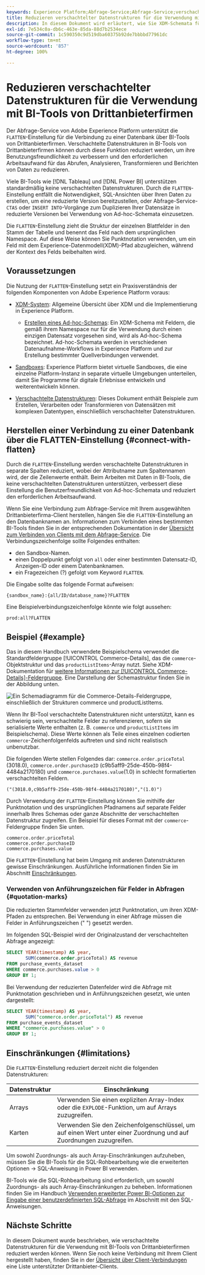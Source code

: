 ```yaml
---
keywords: Experience Platform;Abfrage-Service;Abfrage-Service;verschachtelte Datenstrukturen;verschachtelte Daten;reduzieren;verschachtelte Daten reduzieren;
title: Reduzieren verschachtelter Datenstrukturen für die Verwendung mit BI-Tools
description: In diesem Dokument wird erläutert, wie Sie XDM-Schemata für alle Tabellen und Ansichten während einer Sitzung reduzieren, wenn Sie BI-Tools von Drittanbieterfirmen mit dem Abfrage-Service verwenden.
exl-id: 7e534c0a-db6c-463e-85da-88d7b2534ece
source-git-commit: 1c590350c9d519dba60375b92de7bbbbd77961dc
workflow-type: tm+mt
source-wordcount: '857'
ht-degree: 100%

---
```


# Reduzieren verschachtelter Datenstrukturen für die Verwendung mit BI-Tools von Drittanbieterfirmen

Der Abfrage-Service von Adobe Experience Platform unterstützt die `FLATTEN`-Einstellung für die Verbindung zu einer Datenbank über BI-Tools von Drittanbieterfirmen. Verschachtelte Datenstrukturen in BI-Tools von Drittanbieterfirmen können durch diese Funktion reduziert werden, um ihre Benutzungsfreundlichkeit zu verbessern und den erforderlichen Arbeitsaufwand für das Abrufen, Analysieren, Transformieren und Berichten von Daten zu reduzieren.

Viele BI-Tools wie [!DNL Tableau] und [!DNL Power BI] unterstützen standardmäßig keine verschachtelten Datenstrukturen. Durch die `FLATTEN`-Einstellung entfällt die Notwendigkeit, SQL-Ansichten über Ihren Daten zu erstellen, um eine reduzierte Version bereitzustellen, oder Abfrage-Service-`CTAS` oder `INSERT INTO`-Vorgänge zum Duplizieren Ihrer Datensätze in reduzierte Versionen bei Verwendung von Ad-hoc-Schemata einzusetzen.

Die `FLATTEN`-Einstellung zieht die Struktur der einzelnen Blattfelder in den Stamm der Tabelle und benennt das Feld nach dem ursprünglichen Namespace. Auf diese Weise können Sie Punktnotation verwenden, um ein Feld mit dem Experience-Datenmodell(XDM)-Pfad abzugleichen, während der Kontext des Felds beibehalten wird.

## Voraussetzungen

Die Nutzung der `FLATTEN`-Einstellung setzt ein Praxisverständnis der folgenden Komponenten von Adobe Experience Platform voraus:

* [XDM-System](../../xdm/home.md): Allgemeine Übersicht über XDM und die Implementierung in Experience Platform.

   * [Erstellen eines Ad-hoc-Schemas](../../xdm/tutorials/ad-hoc.md): Ein XDM-Schema mit Feldern, die gemäß ihrem Namespace nur für die Verwendung durch einen einzigen Datensatz vorgesehen sind, wird als Ad-hoc-Schema bezeichnet. Ad-hoc-Schemata werden in verschiedenen Datenaufnahme-Workflows in Experience Platform und zur Erstellung bestimmter Quellverbindungen verwendet.

* [Sandboxes](../../sandboxes/home.md): Experience Platform bietet virtuelle Sandboxes, die eine einzelne Platform-Instanz in separate virtuelle Umgebungen unterteilen, damit Sie Programme für digitale Erlebnisse entwickeln und weiterentwickeln können.

* [Verschachtelte Datenstrukturen](./nested-data-structures.md): Dieses Dokument enthält Beispiele zum Erstellen, Verarbeiten oder Transformieren von Datensätzen mit komplexen Datentypen, einschließlich verschachtelter Datenstrukturen.

## Herstellen einer Verbindung zu einer Datenbank über die FLATTEN-Einstellung {#connect-with-flatten}

Durch die `FLATTEN`-Einstellung werden verschachtelte Datenstrukturen in separate Spalten reduziert, wobei der Attributname zum Spaltennamen wird, der die Zeilenwerte enthält. Beim Arbeiten mit Daten in BI-Tools, die keine verschachtelten Datenstrukturen unterstützen, verbessert diese Einstellung die Benutzerfreundlichkeit von Ad-hoc-Schemata und reduziert den erforderlichen Arbeitsaufwand.

Wenn Sie eine Verbindung zum Abfrage-Service mit Ihrem ausgewählten Drittanbieterfirma-Client herstellen, hängen Sie die `FLATTEN`-Einstellung an den Datenbanknamen an. Informationen zum Verbinden eines bestimmten BI-Tools finden Sie in der entsprechenden Dokumentation in der [Übersicht zum Verbinden von Clients mit dem Abfrage-Service](../clients/overview.md). Die Verbindungszeichenfolge sollte Folgendes enthalten:

* den Sandbox-Namen.
* einen Doppelpunkt gefolgt von `all` oder einer bestimmten Datensatz-ID, Anzeigen-ID oder einem Datenbanknamen.
* ein Fragezeichen (?) gefolgt vom Keyword `FLATTEN`.

Die Eingabe sollte das folgende Format aufweisen:

```terminal
{sandbox_name}:{all/ID/database_name}?FLATTEN
```

Eine Beispielverbindungszeichenfolge könnte wie folgt aussehen:

```terminal
prod:all?FLATTEN
```

## Beispiel {#example}

Das in diesem Handbuch verwendete Beispielschema verwendet die Standardfeldergruppe [!UICONTROL Commerce-Details], das die `commerce`-Objektstruktur und das `productListItems`-Array nutzt. Siehe XDM-Dokumentation für [weitere Informationen zur [!UICONTROL Commerce-Details]-Feldergruppe](../../xdm/field-groups/event/commerce-details.md). Eine Darstellung der Schemastruktur finden Sie in der Abbildung unten.

![Ein Schemadiagramm für die Commerce-Details-Feldergruppe, einschließlich der Strukturen `commerce` und `productListItems`.](../images/essential-concepts/commerce-details.png)

Wenn Ihr BI-Tool verschachtelte Datenstrukturen nicht unterstützt, kann es schwierig sein, verschachtelte Felder zu referenzieren, sofern sie serialisierte Werte enthalten (z. B. `commerce` und `productListItems` im Beispielschema). Diese Werte können als Teile eines einzelnen codierten `commerce`-Zeichenfolgenfelds auftreten und sind nicht realistisch unbenutzbar.

Die folgenden Werte stellen Folgendes dar: `commerce.order.priceTotal` (3018.0), `commerce.order.purchaseID` (c9b5aff9-25de-450b-98f4-4484a2170180) und `commerce.purchases.value`(1.0) in schlecht formatierten verschachtelten Feldern.

```terminal
("(3018.0,c9b5aff9-25de-450b-98f4-4484a2170180)","(1.0)")
```

Durch Verwendung der `FLATTEN`-Einstellung können Sie mithilfe der Punktnotation und des ursprünglichen Pfadnamens auf separate Felder innerhalb Ihres Schemas oder ganze Abschnitte der verschachtelten Datenstruktur zugreifen. Ein Beispiel für dieses Format mit der `commerce`-Feldergruppe finden Sie unten.

```terminal
commerce.order.priceTotal
commerce.order.purchaseID
commerce.purchases.value
```

Die `FLATTEN`-Einstellung hat beim Umgang mit anderen Datenstrukturen gewisse Einschränkungen. Ausführliche Informationen finden Sie im Abschnitt [Einschränkungen](#limitations).

### Verwenden von Anführungszeichen für Felder in Abfragen {#quotation-marks}

Die reduzierten Stammfelder verwenden jetzt Punktnotation, um ihren XDM-Pfaden zu entsprechen. Bei Verwendung in einer Abfrage müssen die Felder in Anführungszeichen (&quot; &quot;) gesetzt werden.

Im folgenden SQL-Beispiel wird der Originalzustand der verschachtelten Abfrage angezeigt:

```sql
SELECT YEAR(timestamp) AS year,
       SUM(commerce.order.priceTotal) AS revenue
FROM purchase_events_dataset
WHERE commerce.purchases.value > 0
GROUP BY 1;
```

Bei Verwendung der reduzierten Datenfelder wird die Abfrage mit Punktnotation geschrieben und in Anführungszeichen gesetzt, wie unten dargestellt:

```sql
SELECT YEAR(timestamp) AS year,
       SUM("commerce.order.priceTotal") AS revenue
FROM purchase_events_dataset
WHERE "commerce.purchases.value" > 0
GROUP BY 1;
```

## Einschränkungen {#limitations}

Die `FLATTEN`-Einstellung reduziert derzeit nicht die folgenden Datenstrukturen:

| Datenstruktur | Einschränkung |
|---|---|
| Arrays | Verwenden Sie einen expliziten Array-Index oder die `EXPLODE`-Funktion, um auf Arrays zuzugreifen. |
| Karten | Verwenden Sie den Zeichenfolgenschlüssel, um auf einen Wert unter einer Zuordnung und auf Zuordnungen zuzugreifen. |

Um sowohl Zuordnungs- als auch Array-Einschränkungen aufzuheben, müssen Sie die BI-Tools für die SQL-Rohbearbeitung wie die erweiterten Optionen -> SQL-Anweisung in Power BI verwenden.

BI-Tools wie die SQL-Rohbearbeitung sind erforderlich, um sowohl Zuordnungs- als auch Array-Einschränkungen zu beheben. Informationen finden Sie im Handbuch [Verwenden erweiterter Power BI-Optionen zur Eingabe einer benutzerdefinierten SQL-Abfrage](../clients/power-bi.md#import-tables-using-custom-sql) im Abschnitt mit den SQL-Anweisungen.

## Nächste Schritte

In diesem Dokument wurde beschrieben, wie verschachtelte Datenstrukturen für die Verwendung mit BI-Tools von Drittanbieterfirmen reduziert werden können. Wenn Sie noch keine Verbindung mit Ihrem Client hergestellt haben, finden Sie in der [Übersicht über Client-Verbindungen](../clients/overview.md) eine Liste unterstützter Drittanbieter-Clients.
